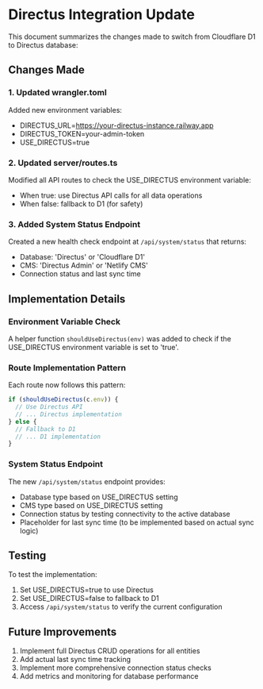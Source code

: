 # Directus Integration Update

This document summarizes the changes made to switch from Cloudflare D1 to Directus database:

## Changes Made

### 1. Updated wrangler.toml
Added new environment variables:
- DIRECTUS_URL=https://your-directus-instance.railway.app
- DIRECTUS_TOKEN=your-admin-token
- USE_DIRECTUS=true

### 2. Updated server/routes.ts
Modified all API routes to check the USE_DIRECTUS environment variable:
- When true: use Directus API calls for all data operations
- When false: fallback to D1 (for safety)

### 3. Added System Status Endpoint
Created a new health check endpoint at `/api/system/status` that returns:
- Database: 'Directus' or 'Cloudflare D1'
- CMS: 'Directus Admin' or 'Netlify CMS'
- Connection status and last sync time

## Implementation Details

### Environment Variable Check
A helper function `shouldUseDirectus(env)` was added to check if the USE_DIRECTUS environment variable is set to 'true'.

### Route Implementation Pattern
Each route now follows this pattern:
```typescript
if (shouldUseDirectus(c.env)) {
  // Use Directus API
  // ... Directus implementation
} else {
  // Fallback to D1
  // ... D1 implementation
}
```

### System Status Endpoint
The new `/api/system/status` endpoint provides:
- Database type based on USE_DIRECTUS setting
- CMS type based on USE_DIRECTUS setting
- Connection status by testing connectivity to the active database
- Placeholder for last sync time (to be implemented based on actual sync logic)

## Testing

To test the implementation:
1. Set USE_DIRECTUS=true to use Directus
2. Set USE_DIRECTUS=false to fallback to D1
3. Access `/api/system/status` to verify the current configuration

## Future Improvements

1. Implement full Directus CRUD operations for all entities
2. Add actual last sync time tracking
3. Implement more comprehensive connection status checks
4. Add metrics and monitoring for database performance